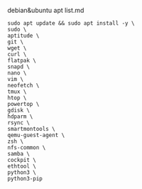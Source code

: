 debian&ubuntu apt list.md

    sudo apt update && sudo apt install -y \
    sudo \
    aptitude \
    git \
    wget \
    curl \
    flatpak \
    snapd \
    nano \
    vim \
    neofetch \
    tmux \
    htop \
    powertop \
    gdisk \
    hdparm \
    rsync \
    smartmontools \
    qemu-guest-agent \
    zsh \
    nfs-common \
    samba \
    cockpit \
    ethtool \
    python3 \
    python3-pip
